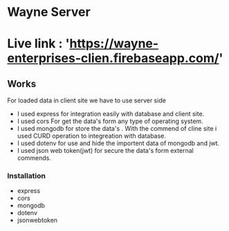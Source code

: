 # Wayne Server


# Live link : 'https://wayne-enterprises-clien.firebaseapp.com/'


## Works

For loaded data in client site we have to use server side

- I used express for integration easily with database and client site.
- I used cors For get the data's form any type of operating system.
- I used mongodb for store the data's . With the commend of cline site i used CURD operation to integreation with database.
- I used dotenv for use and hide the importent data of mongodb and jwt.
- I used json web token(jwt) for secure the data's form external commends.

### Installation 
- express
- cors
- mongodb
- dotenv
- jsonwebtoken